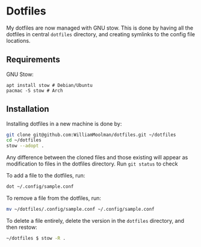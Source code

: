# Dotfiles
My dotfiles are now managed with GNU stow. This is done by having all the dotfiles in central `dotfiles` directory, and creating symlinks to the config file locations.

## Requirements
GNU Stow:
```
apt install stow # Debian/Ubuntu
pacmac -S stow # Arch
```

## Installation
Installing dotfiles in a new machine is done by:
```sh
git clone git@github.com:WilliamMoolman/dotfiles.git ~/dotfiles
cd ~/dotfiles
stow --adopt .
```
Any difference between the cloned files and those existing will appear as modification to files in the dotfiles directory. Run `git status` to check

To add a file to the dotfiles, run:
```sh
dot ~/.config/sample.conf
```

To remove a file from the dotfiles, run:
```sh
mv ~/dotfiles/.config/sample.conf ~/.config/sample.conf
```

To delete a file entirely, delete the version in the `dotfiles` directory, and then restow:
```sh
~/dotfiles $ stow -R .
```
